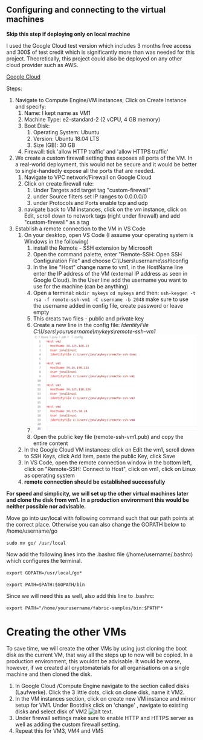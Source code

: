 ## Configuring and connecting to the virtual machines

**Skip this step if deploying only on local machine**

I used the Google Cloud test version which includes 3 months free access and 300$ of test credit which is significantly more than was needed for this project. Theoretically, this project could also be deployed on any other cloud provider such as AWS.

[Google Cloud](https://cloud.google.com/)

Steps:

1. Navigate to Compute Engine/VM instances; Click on Create Instance and specify:
   1. Name: I kept name as VM1
   2. Machine Type: e2-standard-2 (2 vCPU, 4 GB memory)
   3. Boot Disk:
      1. Operating System: Ubuntu
      2. Version: Ubuntu 18.04 LTS
      3. Size (GB): 30 GB
   4. Firewall: tick 'allow HTTP traffic' and 'allow HTTPS traffic'
2. We create a custom firewall setting thas exposes all ports of the VM. In a real-world deployment, this would not be secure and it would be better to single-handedly expose all the ports that are needed.
   1. Navigate to VPC network/Firewall on Google Cloud
   2. Click on create firewall rule:
      1. Under Targets add target tag "custom-firewall"
      2. under Source filters set IP ranges to 0.0.0.0/0
      3. under Protocols and Ports enable tcp and udp
   3. navigate back to VM instances, click on the vm instance, click on Edit, scroll down to network tags (right under firewall) and add "custom-firewall" as a tag
3. Establish a remote connection to the VM in VS Code
   1. On your desktop, open VS Code (I assume your operating system is Windows in the following)
      1. install the Remote - SSH extension by Microsoft
      2. Open the command palette, enter "Remote-SSH: Open SSH Configuration File" and choose C:\Users\username\ssh\config
      3. In the line "Host" change name to vm1, in the HostName line enter the IP address of the VM (external IP address as seen in Google Cloud). In the User line add the username you want to use for the machine (can be anything)
      4. Open a terminal: `mkdir mykeys` `cd mykeys` and then: `ssh-keygen -t rsa -f remote-ssh-vm1 -C username -b 2048` make sure to use the username added in config file, create password or leave empty
      5. This creats two files - public and private key
      6. Create a new line in the config file: _IdentityFile C:\Users\yourusername\mykeys\remote-ssh-vm1_
      7. ![alt text](image.png)
      8. Open the public key file (remote-ssh-vm1.pub) and copy the entire content
   2. In the Google Cloud VM instances: click on Edit the vm1, scroll down to SSH Keys, click Add Item, paste the public Key, click Save
   3. In VS Code, open the remote connection window in the bottom left, click on "Remote-SSH: Connect to Host", click on vm1, click on Linux as operating system
   4. **remote connection should be established successfully**

**For speed and simplicity, we will set up the other virtual machines later and clone the disk from vm1. In a production environment this would be neither possible nor advisable.**

Move go into usr/local with following command such that our path points at the correct place. Otherwise you can also change the GOPATH below to /home/username/go

`sudo mv go/ /usr/local`

Now add the following lines into the .bashrc file (/home/username/.bashrc) which configures the terminal.

`export GOPATH=/usr/local/go*`

`export PATH=$PATH:$GOPATH/bin`

Since we will need this as well, also add this line to .bashrc:

`export PATH="/home/yourusername/fabric-samples/bin:$PATH"*`

# Creating the other VMs

To save time, we will create the other VMs by using just cloning the boot disk as the current VM, that way all the steps up to now will be copied. In a production environment, this wouldnt be advisable. It would be worse, however, if we created all cryptomaterials for all organisations on a single machine and then cloned the disk.

1. In Google Cloud /Compute Engine navigate to the section called disks (Laufwerke). Click the 3 little dots, click on clone disk, name it VM2.
2. In the VM instances section, click on create new VM instance and mirror setup for VM1. Under Bootdisk click on 'change' , navigate to existing disks and select disk of VM2 ![alt text](image-2.png).
3. Under firewall settings make sure to enable HTTP and HTTPS server as well as adding the custom firewall setting.
4. Repeat this for VM3, VM4 and VM5
